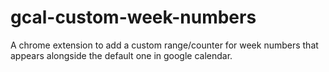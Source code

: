 # gcal-custom-week-numbers
A chrome extension to add a custom range/counter for week numbers that appears alongside the default one in google calendar.
